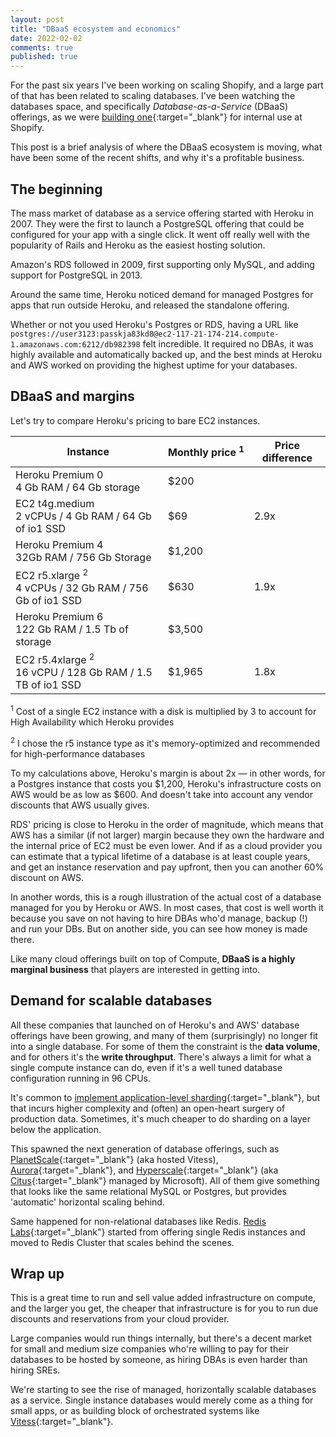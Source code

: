 ```yaml
---
layout: post
title: "DBaaS ecosystem and economics"
date: 2022-02-02
comments: true
published: true
---
```



For the past six years I've been working on scaling Shopify, and a large part of that has been related to scaling databases. I've been  watching the databases space, and specifically _Database-as-a-Service_ (DBaaS) offerings, as we were [building one](https://www.youtube.com/watch?v=Jz4VQqCrII4){:target="\_blank"} for internal use at Shopify.

This post is a brief analysis of where the DBaaS ecosystem is moving, what have been some of the recent shifts, and why it's a profitable business.

## The beginning

The mass market of database as a service offering started with Heroku in 2007. They were the first to launch a PostgreSQL offering that could be configured for your app with a single click. It went off really well with the popularity of Rails and Heroku as the easiest hosting solution.

Amazon's RDS followed in 2009, first supporting only MySQL, and adding support for PostgreSQL in 2013.

Around the same time, Heroku noticed demand for managed Postgres for apps that run outside Heroku, and released the standalone offering.

Whether or not you used Heroku's Postgres or RDS, having a URL like `postgres://user3123:passkja83kd8@ec2-117-21-174-214.compute-1.amazonaws.com:6212/db982398` felt incredible. It required no DBAs, it was highly available and automatically backed up, and the best minds at Heroku and AWS worked on providing the highest uptime for your databases.

## DBaaS and margins

Let's try to compare Heroku's pricing to bare EC2 instances.

 Instance | <nobr>Monthly price <sup>1</sup></nobr> | Price difference
-- | -- | --
Heroku Premium 0<br/>4 Gb RAM / 64 Gb storage | $200 |  
EC2 t4g.medium <br/> 2 vCPUs / 4 Gb RAM / 64 Gb of io1 SSD | $69 | 2.9x
Heroku Premium 4<br/>32Gb RAM / 756 Gb Storage | $1,200 |  
EC2 r5.xlarge <sup>2</sup><br/>4 vCPUs / 32 Gb RAM / 756 Gb of io1 SSD | $630 | 1.9x
Heroku Premium 6<br/>122 Gb RAM / 1.5 Tb of storage | $3,500 |  
EC2 r5.4xlarge <sup>2</sup><br/>16 vCPU / 128 Gb RAM / 1.5 TB of io1 SSD | $1,965 | 1.8x

<div class="footnotes">
<p><sup>1</sup> Cost of a single EC2 instance with a disk is multiplied by 3 to account for High Availability which Heroku provides</p>

<p><sup>2</sup> I chose the r5 instance type as it's memory-optimized and recommended for high-performance databases</p>
</div>

To my calculations above, Heroku's margin is about 2x &mdash; in other words, for a Postgres instance that costs you $1,200, Heroku's infrastructure costs on AWS would be as low as $600. And doesn't take into account any vendor discounts that AWS usually gives.

RDS' pricing is close to Heroku in the order of magnitude, which means that AWS has a similar (if not larger) margin because they own the hardware and the internal price of EC2 must be even lower. And if as a cloud provider you can estimate that a typical lifetime of a database is at least couple years, and get an instance reservation and pay upfront, then you can another 60% discount on AWS.

In another words, this is a rough illustration of the actual cost of a database managed for you by Heroku or AWS. In most cases, that cost is well worth it because you save on not having to hire DBAs who'd manage, backup (!) and run your DBs. But on another side, you can see how money is made there.

Like many cloud offerings built on top of Compute, **DBaaS is a highly marginal business** that players are interested in getting into.

## Demand for scalable databases

All these companies that launched on of Heroku's and AWS' database offerings have been growing, and many of them (surprisingly) no longer fit into a single database. For some of them the constraint is the **data volume**, and for others it's the **write throughput**. There's always a limit for what a single compute instance can do, even if it's a well tuned database configuration running in 96 CPUs.

It's common to [implement application-level sharding](https://shopify.engineering/a-pods-architecture-to-allow-shopify-to-scale){:target="\_blank"}, but that incurs higher complexity and (often) an open-heart surgery of production data. Sometimes, it's much cheaper to do sharding on a layer below the application.

This spawned the next generation of database offerings, such as [PlanetScale](https://planetscale.com/){:target="\_blank"} (aka hosted Vitess), [Aurora](https://aws.amazon.com/rds/aurora/){:target="\_blank"}, and [Hyperscale](https://docs.microsoft.com/en-us/azure/postgresql/hyperscale/overview){:target="\_blank"} (aka [Citus](https://www.citusdata.com/){:target="\_blank"} managed by Microsoft). All of them give something that looks like the same relational MySQL or Postgres, but provides 'automatic' horizontal scaling behind.

Same happened for non-relational databases like Redis. [Redis Labs](https://redis.com/){:target="\_blank"} started from offering single Redis instances and moved to Redis Cluster that scales behind the scenes.

## Wrap up

This is a great time to run and sell value added infrastructure on compute, and the larger you get, the cheaper that infrastructure is for you to run due discounts and reservations from your cloud provider.

Large companies would run things internally, but there's a decent market for small and medium size companies who're willing to pay for their databases to be hosted by someone, as hiring DBAs is even harder than hiring SREs.

We're starting to see the rise of managed, horizontally scalable databases as a service. Single instance databases would merely come as a thing for small apps, or as building block of orchestrated systems like [Vitess](https://vitess.io/){:target="\_blank"}.
